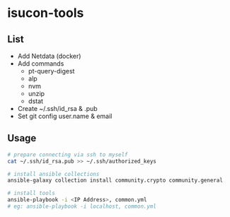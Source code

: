 # isucon-tools

## List

- Add Netdata (docker)
- Add commands
  - pt-query-digest
  - alp
  - nvm
  - unzip
  - dstat
- Create ~/.ssh/id_rsa & .pub
- Set git config user.name & email

## Usage

```sh
# prepare connecting via ssh to myself
cat ~/.ssh/id_rsa.pub >> ~/.ssh/authorized_keys

# install ansible collections
ansible-galaxy collection install community.crypto community.general

# install tools
ansible-playbook -i <IP Address>, common.yml
# eg: ansible-playbook -i localhost, common.yml
```
